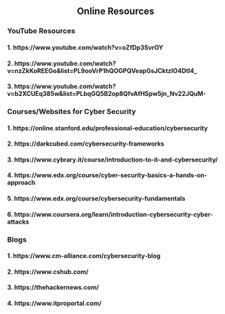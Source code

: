 <h2 align="center">Online Resources</h2>
<h3>YouTube Resources </h3>
<h4>1.  https://www.youtube.com/watch?v=oZfDp3SvrOY</h4>
<h4>2.  https://www.youtube.com/watch?v=nzZkKoREEGo&list=PL9ooVrP1hQOGPQVeapGsJCktzIO4DtI4_</h4>
<h4>3.  https://www.youtube.com/watch?v=b2XCUEq385w&list=PLbqGQ5B2op8QfvAfHSpw5jn_Nv22JQuM-</h4>
<h3>Courses/Websites for Cyber Security </h3>
<h4>1. https://online.stanford.edu/professional-education/cybersecurity</h4>
<h4>2. https://darkcubed.com/cybersecurity-frameworks</h4>
<h4>3. https://www.cybrary.it/course/introduction-to-it-and-cybersecurity/</h4>
<h4>4. https://www.edx.org/course/cyber-security-basics-a-hands-on-approach</h4>
<h4>5. https://www.edx.org/course/cybersecurity-fundamentals</h4>
<h4>6. https://www.coursera.org/learn/introduction-cybersecurity-cyber-attacks</h4>

<h3>Blogs</h3>
<h4>1. https://www.cm-alliance.com/cybersecurity-blog</h4>
<h4>2. https://www.cshub.com/ </h4>
<h4>3. https://thehackernews.com/</h4>
<h4>4. https://www.itproportal.com/</h4>

